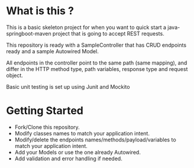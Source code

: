 # What is this ?
This is a basic skeleton project for when you want to quick start
a java-springboot-maven project that is going to accept REST requests.

This repository is ready with a SampleController that has CRUD endpoints ready
and a sample Autowired Model.

All endpoints in the controller point to the same path (same mapping), and differ in the HTTP method type, 
path variables, response type and request object.

Basic unit testing is set up using Junit and Mockito

# Getting Started
- Fork/Clone this repository.
- Modify classes names to match your application intent.
- Modify/delete the endpoints names/methods/payload/variables to match your application intent.
- Add your Models or use the one already Autowired.
- Add validation and error handling if needed.
